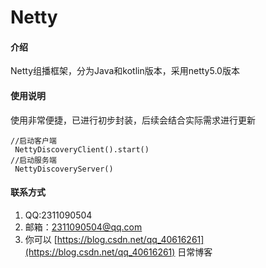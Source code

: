 # Netty

#### 介绍
Netty组播框架，分为Java和kotlin版本，采用netty5.0版本

#### 使用说明
使用非常便捷，已进行初步封装，后续会结合实际需求进行更新
```
//启动客户端
 NettyDiscoveryClient().start()
//启动服务端
 NettyDiscoveryServer()
```


#### 联系方式

1.  QQ:2311090504
2.  邮箱：2311090504@qq.com
3.  你可以 [https://blog.csdn.net/qq_40616261](https://blog.csdn.net/qq_40616261) 日常博客
